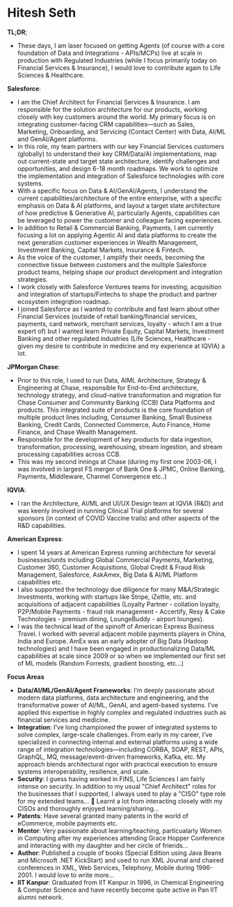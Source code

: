# Hitesh Seth

**TL;DR**;
- These days, I am laser focused on getting Agents (of course with a core foundation of Data and Integrations - APIs/MCPs) live at scale in production with Regulated Industries (while I focus primarily today on Financial Services & Insurance), I would love to contribute again to Life Sciences & Healthcare. 

**Salesforce**: 
- I am the Chief Architect for Financial Services & Insurance. I am responsible for the solution architecture for our products, working closely with key customers around the world. My primary focus is on integrating customer-facing CRM capabilities—such as Sales, Marketing, Onboarding, and Servicing (Contact Center) with Data, AI/ML and GenAI/Agent platforms. 
- In this role, my team partners with our key Financial Services customers (globally) to understand their key CRM/Data/AI implementations, map out current-state and target state architecture, identify challenges and opportunities, and design 6-18 month roadmaps. We work to optimize the implementation and integration of Salesforce technologies with core systems.
- With a specific focus on Data & AI/GenAI/Agents, I understand the current capabilities/architecture of the entire enterprise, with a specific emphasis on Data & AI platforms, and layout a target state architecture of how predictive & Generative AI, particularly Agents, capabilities can be leveraged to power the customer and colleague facing experiences.
- In addition to Retail & Commercial Banking, Payments, I am currently focusing a lot on applying Agentic AI and data platforms to create the next generation customer experiences in Wealth Management, Investment Banking, Capital Markets, Insurance & Fintech.
- As the voice of the customer, I amplify their needs, becoming the connective tissue between customers and the  multiple Salesforce product teams, helping shape our product development and integration strategies.
- I work closely with Salesforce Ventures teams for investing, acquisition and integration of startups/Fintechs to shape the product and partner ecosystem integrqtion roadmap. 
- I joined Salesforce as I wanted to contribute and fast learn about other Financial Services (outside of retail banking/financial services, payments, card network, merchant services, loyalty - which I am a true expert of) but I wanted learn Private Equity, Capital Markets, Investment Banking and other regulated industries (Life Sciences, Healthcare - given my desire to contribute in medicine and my experience at IQVIA) a lot.

**JPMorgan Chase**: 
- Prior to this role, I used to run Data, AIML Architecture, Strategy & Engineering at Chase, responsible for End-to-End architecture, technology strategy, and cloud-native transformation and migration for Chase
Consumer and Community Banking (CCB) Data Platforms and products. This integrated suite of products is the core foundation of multiple product lines including, Consumer Banking, Small Business Banking, Credit Cards, Connected Commerce, Auto Finance, Home Finance, and Chase Wealth Management.
- Responsible for the development of key products for data ingestion, transformation, processing, warehousing, stream ingestion, and stream processing capabilities across CCB.
- This was my second innings at Chase (during my first one 2003-06,  I was involved in largest FS merger of Bank One & JPMC, Online Banking, Payments, Middleware, Channel Convergence etc..)

**IQVIA**:
- I ran the Architecture, AI/ML and UI/UX Design team at IQVIA (R&D) and was keenly involved in running Clinical Trial platforms for several sponsors (in context of COVID Vaccine trails) and other aspects of the R&D capabilities.

**American Express**: 
- I spent 14 years at American Express running architecture for several businesses/units including Global Commercial Payments, Marketing, Customer 360, Customer Acquisitions, Global Credit & Fraud Risk Management, Salesforce, AskAmex, Big Data & AI/ML Platform capabilities etc.
- I also supported the technology due diligence for many M&A/Strategic Investments, working with startups like Stripe, iZettle, etc. and acquisitions of adjacent capabilities (Loyalty Partner - collation loyalty, P2P/Mobile Payments - fraud risk management - Accertify, Resy & Cake Technologies - premium dining, LoungeBuddy - airport lounges).
- I was the technical lead of the spinoff of American Express Business Travel. I worked with several adjacent mobile payments players in China, India and Europe. AmEx was an early adopter of Big Data (Hadoop technologies) and I have been engaged in productionalizing Data/ML capabilities at scale since 2009 or so when we implemented our first set of ML models (Random Forrests, gradient boosting, etc...)

**Focus Areas** 
- **Data/AI/ML/GenAI/Agent Frameworks**: I’m deeply passionate about modern data platforms, data architecture and engineering, and the transformative power of AI/ML, GenAI, and agent-based systems. I’ve applied this expertise in highly complex and regulated industries such as financial services and medicine.
- **Integration**: I’ve long championed the power of integrated systems to solve complex, large-scale challenges. From early in my career, I’ve specialized in connecting internal and external platforms using a wide range of integration technologies—including CORBA, SOAP, REST, APIs, GraphQL, MQ, message/event-driven frameworks, Kafka, etc. My approach blends architectural rigor with practical execution to ensure systems interoperability, resilience, and scale.
- **Security**: I guess having worked in FINS, Life Sciences I am fairly intense on security. In addition to my usual "Chief Architect" roles for the businesses that I supported, I always used to play a "CISO" type role for my extended teams... :slightly_smiling_face: Learnt a lot from interacting closely with my CISOs and thoroughly enjoyed learning/sharing...
- **Patents**: Have several granted many patents in the world of eCommerce, mobile payments etc.
- **Mentor**: Very passionate about learning/teaching, particualarly Women in Computing after my experiences attending Grace Hopper Conference and interacting with my daughter and her circle of friends...
- **Author**: Published a couple of books (Special Edition using Java Beans and Microsoft .NET KickStart) and used to run XML Journal and chaired conferences in XML, Web Services, Telephony, Mobile during 1996-2001. I would love to write more...
- **IIT Kanpur**: Graduated from IIT Kanpur in 1996, in Chemical Engineering & Computer Science and have recently become quite active in Pan IIT alumni network.
